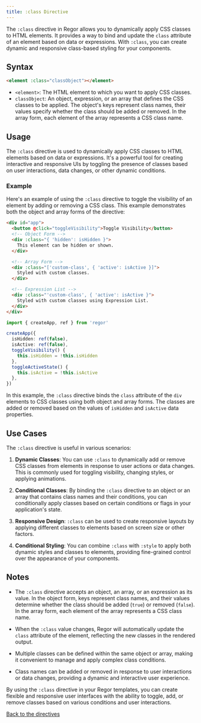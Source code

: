 ```yaml
---
title: :class Directive
---
```



The `:class` directive in Regor allows you to dynamically apply CSS classes to HTML elements. It provides a way to bind and update the `class` attribute of an element based on data or expressions. With `:class`, you can create dynamic and responsive class-based styling for your components.

## Syntax

```html
<element :class="classObject"></element>
```

- `<element>`: The HTML element to which you want to apply CSS classes.
- `classObject`: An object, expression, or an array that defines the CSS classes to be applied. The object's keys represent class names, their values specify whether the class should be added or removed. In the array form, each element of the array represents a CSS class name.

## Usage

The `:class` directive is used to dynamically apply CSS classes to HTML elements based on data or expressions. It's a powerful tool for creating interactive and responsive UIs by toggling the presence of classes based on user interactions, data changes, or other dynamic conditions.

### Example

Here's an example of using the `:class` directive to toggle the visibility of an element by adding or removing a CSS class. This example demonstrates both the object and array forms of the directive:

```html
<div id="app">
  <button @click="toggleVisibility">Toggle Visibility</button>
  <!-- Object Form -->
  <div :class="{ 'hidden': isHidden }">
    This element can be hidden or shown.
  </div>

  <!-- Array Form -->
  <div :class="['custom-class', { 'active': isActive }]">
    Styled with custom classes.
  </div>

  <!-- Expression List -->
  <div :class="'custom-class', { 'active': isActive }">
    Styled with custom classes using Expression List.
  </div>
</div>
```

```ts
import { createApp, ref } from 'regor'

createApp({
  isHidden: ref(false),
  isActive: ref(false),
  toggleVisibility() {
    this.isHidden = !this.isHidden
  },
  toggleActiveState() {
    this.isActive = !this.isActive
  },
})
```

In this example, the `:class` directive binds the `class` attribute of the `div` elements to CSS classes using both object and array forms. The classes are added or removed based on the values of `isHidden` and `isActive` data properties.

## Use Cases

The `:class` directive is useful in various scenarios:

1. **Dynamic Classes**: You can use `:class` to dynamically add or remove CSS classes from elements in response to user actions or data changes. This is commonly used for toggling visibility, changing styles, or applying animations.

2. **Conditional Classes**: By binding the `:class` directive to an object or an array that contains class names and their conditions, you can conditionally apply classes based on certain conditions or flags in your application's state.

3. **Responsive Design**: `:class` can be used to create responsive layouts by applying different classes to elements based on screen size or other factors.

4. **Conditional Styling**: You can combine `:class` with `:style` to apply both dynamic styles and classes to elements, providing fine-grained control over the appearance of your components.

## Notes

- The `:class` directive accepts an object, an array, or an expression as its value. In the object form, keys represent class names, and their values determine whether the class should be added (`true`) or removed (`false`). In the array form, each element of the array represents a CSS class name.

- When the `:class` value changes, Regor will automatically update the `class` attribute of the element, reflecting the new classes in the rendered output.

- Multiple classes can be defined within the same object or array, making it convenient to manage and apply complex class conditions.

- Class names can be added or removed in response to user interactions or data changes, providing a dynamic and interactive user experience.

By using the `:class` directive in your Regor templates, you can create flexible and responsive user interfaces with the ability to toggle, add, or remove classes based on various conditions and user interactions.

[Back to the directives](/directives/directives)
